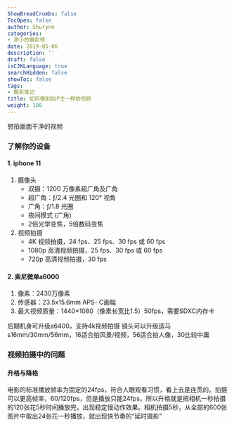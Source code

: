 ```yaml
---
ShowBreadCrumbs: false
TocOpen: false
author: Shuryne
categories:
- 渺小的摄影师
date: 2019-05-06
description: ''
draft: false
isCJKLanguage: true
searchHidden: false
showToc: false
tags:
- 摄影笔记
title: 如何像B站UP主一样拍视频
weight: 100
---
```


想拍画面干净的视频

<!--more-->



### 了解你的设备

#### 1. iphone 11

1. 摄像头
    * 双摄：1200 万像素超广角及广角
    * 超广角：ƒ/2.4 光圈和 120° 视角
    * 广角：ƒ/1.8 光圈
    * 夜间模式 (广角)
    * 2倍光学变焦，5倍数码变焦
2. 视频拍摄
    * 4K 视频拍摄，24 fps、25 fps、30 fps 或 60 fps
    * 1080p 高清视频拍摄，25 fps、30 fps 或 60 fps
    * 720p 高清视频拍摄，30 fps

#### 2. 索尼微单a6000

1. 像素：2430万像素
2. 传感器：23.5x15.6mm APS- C画幅
3. 最大视频质量：1440*1080（像素长宽比1.5）50fps，需要SDXC内存卡

后期机身可升级a6400，支持4k视频拍摄
镜头可以升级适马s16mm/30mm/56mm，16适合拍风景/视频，56适合拍人像，30比较中庸



### 视频拍摄中的问题

#### 升格与降格

电影的标准播放帧率为固定的24fps，符合人眼观看习惯，看上去是连贯的。拍摄可以更高帧率，60/120fps，但是播放只能24fps，所以升格就是把相机一秒拍摄的120张花5秒时间播放完，出现稳定慢动作效果。相机拍摄5秒，从全部的600张图片中取出24张花一秒播放，就出现快节奏的“延时摄影”